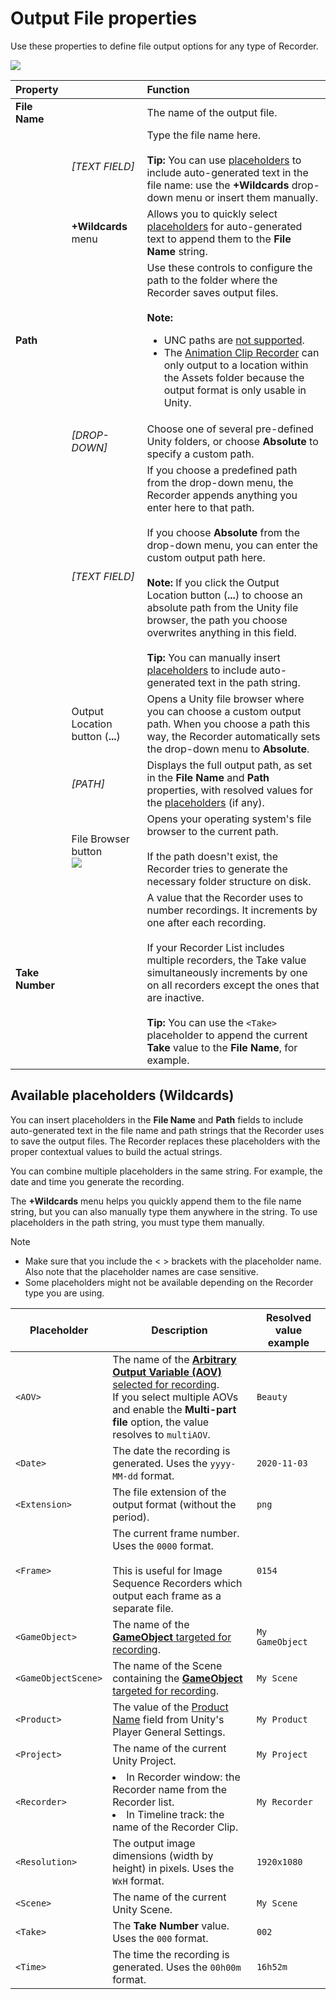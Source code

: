 # Output File properties

Use these properties to define file output options for any type of Recorder.

![](Images/OutputFileProperties.png)

|Property||Function|
|:---|:---|:---|
| **File Name** || The name of the output file. |
|   | _[TEXT FIELD]_ | Type the file name here.<br /><br />**Tip:** You can use [placeholders](#available-placeholders) to include auto-generated text in the file name: use the **+Wildcards** drop-down menu or insert them manually. |
|   | **+Wildcards** menu | Allows you to quickly select [placeholders](#available-placeholders) for auto-generated text to append them to the **File Name** string. |
| **Path** ||Use these controls to configure the path to the folder where the Recorder saves output files.<br/><br/>**Note:**<ul><li> UNC paths are [not supported](KnownIssues.md#unc-paths-not-supported-as-output-locations).<li> The [Animation Clip Recorder](RecorderAnimation.md) can only output to a location within the Assets folder because the output format is only usable in Unity.</ul> |
|   | _[DROP-DOWN]_ |  Choose one of several pre-defined Unity folders, or choose **Absolute** to specify a custom path. |
|   | _[TEXT FIELD]_ | If you choose a predefined path from the drop-down menu, the Recorder appends anything you enter here to that path.<br/><br/>If you choose **Absolute** from the drop-down menu, you can enter the custom output path here. <br/><br/>**Note:** If you click the Output Location button (**...**) to choose an absolute path from the Unity file browser, the path you choose overwrites anything in this field.<br /><br />**Tip:** You can manually insert [placeholders](#available-placeholders) to include auto-generated text in the path string. |
|   | Output Location button (**...**) | Opens a Unity file browser where you can choose a custom output path. When you choose a path this way, the Recorder automatically sets the drop-down menu to **Absolute**. |
|   | _[PATH]_ | Displays the full output path, as set in the **File Name** and **Path** properties, with resolved values for the [placeholders](#available-placeholders) (if any). |
|   | File Browser button <br/>![](Images/RecorderReveal.png)  | Opens your operating system's file browser to the current path.<br /><br />If the path doesn't exist, the Recorder tries to generate the necessary folder structure on disk. |
| **Take Number** || A value that the Recorder uses to number recordings. It increments by one after each recording.<br/><br/>If your Recorder List includes multiple recorders, the Take value simultaneously increments by one on all recorders except the ones that are inactive.<br/><br/>**Tip:** You can use the `<Take>` placeholder to append the current **Take** value to the **File Name**, for example. |

<a name="available-placeholders"></a>
## Available placeholders (Wildcards)

You can insert placeholders in the **File Name** and **Path** fields to include auto-generated text in the file name and path strings that the Recorder uses to save the output files. The Recorder replaces these placeholders with the proper contextual values to build the actual strings.

You can combine multiple placeholders in the same string. For example, the date and time you generate the recording.

The **+Wildcards** menu helps you quickly append them to the file name string, but you can also manually type them anywhere in the string. To use placeholders in the path string, you must type them manually.

>[!NOTE]
>* Make sure that you include the \< \> brackets with the placeholder name. Also note that the placeholder names are case sensitive.
>* Some placeholders might not be available depending on the Recorder type you are using.

| Placeholder | Description | Resolved value example |
|--|--|--|
| `<AOV>` | The name of the [**Arbitrary Output Variable (AOV)** selected for recording](aov-recorder-properties.md#input).<br />If you select multiple AOVs and enable the **Multi-part file** option, the value resolves to `multiAOV`. | `Beauty` |
| `<Date>` | The date the recording is generated. Uses the `yyyy-MM-dd` format. | `2020-11-03` |
| `<Extension>` | The file extension of the output format (without the period). | `png` |
| `<Frame>` | The current frame number. Uses the `0000` format.<br/><br/>This is useful for Image Sequence Recorders which output each frame as a separate file. | `0154` |
| `<GameObject>` | The name of the [**GameObject** targeted for recording](RecorderAnimation.md#input). | `My GameObject` |
| `<GameObjectScene>` | The name of the Scene containing the [**GameObject** targeted for recording](RecorderAnimation.md#input). | `My Scene` |
| `<Product>` | The value of the [Product Name](https://docs.unity3d.com/Manual/class-PlayerSettings.html#ProductName) field from Unity's Player General Settings. | `My Product` |
| `<Project>` | The name of the current Unity Project.  | `My Project` |
| `<Recorder>` | <li> In Recorder window: the Recorder name from the Recorder list.<li> In Timeline track: the name of the Recorder Clip. | `My Recorder` |
| `<Resolution>` | The output image dimensions (width by height) in pixels. Uses the `WxH` format. | `1920x1080` |
| `<Scene>` | The name of the current Unity Scene. | `My Scene` |
| `<Take>` | The **Take Number** value. Uses the `000` format.  | `002` |
| `<Time>` | The time the recording is generated. Uses the `00h00m` format. | `16h52m` |
